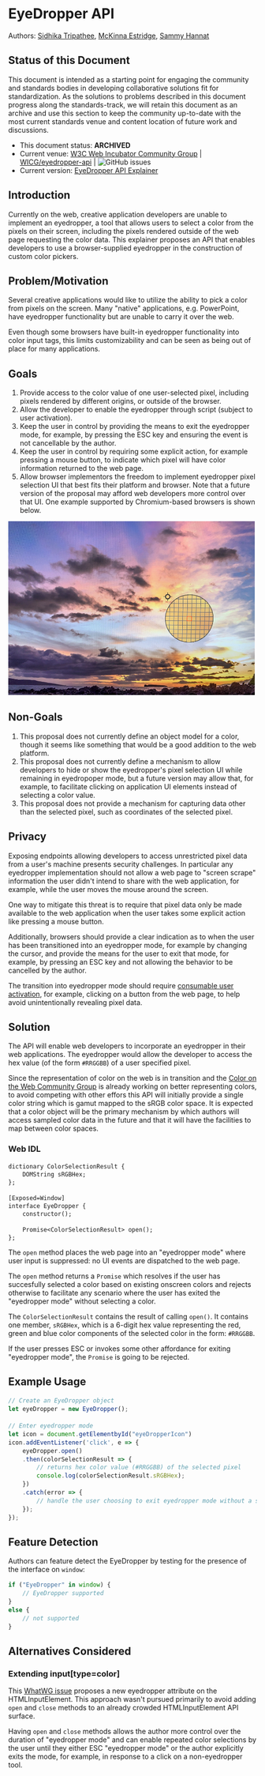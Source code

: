 # EyeDropper API 
Authors: [Sidhika Tripathee](https://github.com/t-sitri), [McKinna Estridge](https://github.com/t-saestr), [Sammy Hannat](https://github.com/samhannat)

## Status of this Document
This document is intended as a starting point for engaging the community and standards bodies in developing collaborative solutions fit for standardization. As the solutions to problems described in this document progress along the standards-track, we will retain this document as an archive and use this section to keep the community up-to-date with the most current standards venue and content location of future work and discussions.
* This document status: **ARCHIVED**
* Current venue: [W3C Web Incubator Community Group](https://wicg.io/) | [WICG/eyedropper-api](https://github.com/WICG/eyedropper-api) | ![GitHub issues](https://img.shields.io/github/issues/WICG/eyedropper-api)
* Current version: [EyeDropper API Explainer](https://github.com/WICG/eyedropper-api/blob/main/README.md)

## Introduction
Currently on the web, creative application developers are unable to implement an eyedropper, a tool that allows users to select a color from the pixels on their screen, including the pixels rendered outside of the web page requesting the color data. This explainer proposes an API that enables developers to use a browser-supplied eyedropper in the construction of custom color pickers. 

## Problem/Motivation
Several creative applications would like to utilize the ability to pick a color from pixels on the screen. Many "native" applications, e.g. PowerPoint, have eyedropper functionality but are unable to carry it over the web.      
   
Even though some browsers have built-in eyedropper functionality into color input tags, this limits customizability and can be seen as being out of place for many applications.

## Goals 
1. Provide access to the color value of one user-selected pixel, including pixels rendered by different origins, or outside of the browser.
2. Allow the developer to enable the eyedropper through script (subject to user activation).
3. Keep the user in control by providing the means to exit the eyedropper mode, for example, by pressing the ESC key and ensuring the event is not cancellable by the author.
4. Keep the user in control by requiring some explicit action, for example pressing a mouse button, to indicate which pixel will have color information returned to the web page.
5. Allow browser implementors the freedom to implement eyedropper pixel selection UI that best fits their platform and browser.  Note that a future version of the proposal may afford web developers more control over that UI.  One example supported by Chromium-based browsers is shown below.

<img src= "preview.png" alt= "example eyedropper cursor" width="500"/>

## Non-Goals
1. This proposal does not currently define an object model for a color, though it seems like something that would be a good addition to the web platform. 
2. This proposal does not currently define a mechanism to allow developers to hide or show the eyedropper's pixel selection UI while remaining in eyedropoper mode, but a future version may allow that, for example, to facilitate clicking on application UI elements instead of selecting a color value.
3. This proposal does not provide a mechanism for capturing data other than the selected pixel, such as coordinates of the selected pixel.

## Privacy
Exposing endpoints allowing developers to access unrestricted pixel data from a user's machine presents security challenges. In particular any eyedropper implementation should not allow a web page to "screen scrape" information the user didn't intend to share with the web application, for example, while the user moves the mouse around the screen.

One way to mitigate this threat is to require that pixel data only be made available to the web application when the user takes some explicit action like pressing a mouse button.

Additionally, browsers should provide a clear indication as to when the user has been transitioned into an eyedropper mode, for example by changing the cursor, and provide the means for the user to exit that mode, for example, by pressing an ESC key and not allowing the behavior to be cancelled by the author.

The transition into eyedropper mode should require [consumable user activation](https://github.com/mustaqahmed/user-activation-v2), for example, clicking on a button from the web page, to help avoid unintentionally revealing pixel data.

## Solution
The API will enable web developers to incorporate an eyedropper in their web applications. The eyedropper would allow the developer to access the hex value (of the form `#RRGGBB`) of a user specified pixel.

Since the representation of color on the web is in transition and the [Color on the Web Community Group](https://w3c.github.io/ColorWeb-CG) is already working on better representing colors, to avoid competing with other effors this API will initially provide a single color string which is gamut mapped to the sRGB color space. It is expected that a color object will be the primary mechanism by which authors will access sampled color data in the future and that it will have the facilities to map between color spaces.

### Web IDL
```
dictionary ColorSelectionResult {
    DOMString sRGBHex;
};
 
[Exposed=Window]
interface EyeDropper {
    constructor();
 
    Promise<ColorSelectionResult> open();
};
```

The `open` method places the web page into an "eyedropper mode" where user input is suppressed: no UI events are dispatched to the web page.

The `open` method returns a `Promise` which resolves if the user has succesfully selected a color based on existing onscreen colors and rejects otherwise to facilitate any scenario where the user has exited the "eyedropper mode" without selecting a color.

The `ColorSelectionResult` contains the result of calling `open()`. It contains one member, `sRGBHex`, which is a 6-digit hex value representing the red, green and blue color components of the selected color in the form: `#RRGGBB`.

If the user presses ESC or invokes some other affordance for exiting "eyedropper mode", the `Promise` is going to be rejected.

## Example Usage
```javascript
// Create an EyeDropper object
let eyeDropper = new EyeDropper();

// Enter eyedropper mode
let icon = document.getElementbyId("eyeDropperIcon")
icon.addEventListener('click', e => {
    eyeDropper.open()
    .then(colorSelectionResult => {
        // returns hex color value (#RRGGBB) of the selected pixel
        console.log(colorSelectionResult.sRGBHex);
    })
    .catch(error => {
        // handle the user choosing to exit eyedropper mode without a selection
    });
});
 ```

## Feature Detection
Authors can feature detect the EyeDropper by testing for the presence of the interface on `window`: 
```javascript
if ("EyeDropper" in window) {
    // EyeDropper supported
}
else {
    // not supported
}
```

## Alternatives Considered
### Extending input[type=color]
This [WhatWG issue](https://github.com/whatwg/html/issues/5584) proposes a new eyedropper attribute on the HTMLInputElement.  This approach wasn't pursued primarily to avoid adding `open` and `close` methods to an already crowded HTMLInputElement API surface.

Having `open` and `close` methods allows the author more control over the duration of "eyedropper mode" and can enable repeated color selections by the user until they either ESC "eyedropper mode" or the author explicitly exits the mode, for example, in response to a click on a non-eyedropper tool.